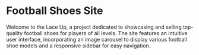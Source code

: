 # Football Shoes Site
 Welcome to the Lace Up, a project dedicated to showcasing and selling top-quality football shoes for players of all levels. The site features an intuitive user interface, incorporating an image carousel to display various football shoe models and a responsive sidebar for easy navigation.
